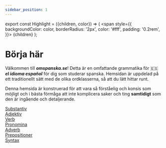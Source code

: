 ```yaml
---
sidebar_position: 1
---
```


export const Highlight = ({children, color}) => (
  <span
    style={{
      backgroundColor: color,
      borderRadius: '2px',
      color: '#fff',
      padding: '0.2rem',
    }}>
    {children}
  </span>
);

# <Highlight color="var(--highlight)">Börja här</Highlight>

Välkommen till ***omspanska.se***! Detta är en omfattande grammatika för 🇪🇸 ***el idioma español*** för dig som studerar spanska. Hemsidan är uppdelad på ett traditionellt sätt med de olika ordklasserna, så att du lätt hittar runt. 

Denna hemsida är konstruerad för att vara så förståelig och konsis som möjligt och i bästa förmåga att inte komplicera saker och ting **samtidigt** som den är ingående och detaljerande. 

<div class="box-container">
  <a href="/docs/Substantiv/Artiklar" class="box">
    <div class="boxText">Substantiv</div>
  </a>
  <a href="/docs/Adjektiv/Böjning" class="box">
    <div class="boxText">Adjektiv</div>
  </a>
  <a href="/docs/Verb/Introduktion" class="box">
    <div class="boxText">Verb</div>
  </a>
  <a href="/docs/Pronomina/Personliga pronomina" class="box">
    <div class="boxText">Pronomina</div>
  </a>
</div>

<div class="box-container">
  <a href="/docs/Adverb/Användning av adverb" class="box">
    <div class="boxText">Adverb</div>
  </a>
  <a href="/docs/Prepositioner/Användning av prepositioner" class="box">
    <div class="boxText">Prepositioner</div>
  </a>
  <a href="/docs/Syntax/Introduktion" class="box">
    <div class="boxText">Syntax</div>
  </a>
</div>


